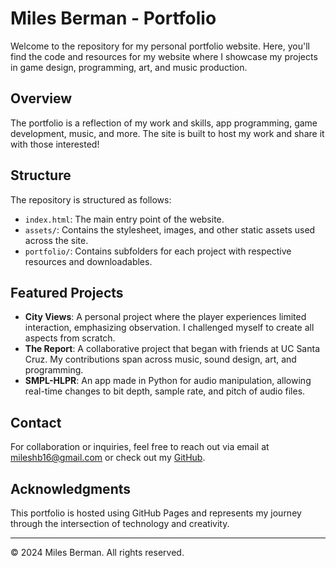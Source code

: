 # Miles Berman - Portfolio

Welcome to the repository for my personal portfolio website. Here, you'll find the code and resources for my website where I showcase my projects in game design, programming, art, and music production.

## Overview

The portfolio is a reflection of my work and skills, app programming, game development, music, and more. The site is built to host my work and share it with those interested!

## Structure

The repository is structured as follows:

- `index.html`: The main entry point of the website.
- `assets/`: Contains the stylesheet, images, and other static assets used across the site.
- `portfolio/`: Contains subfolders for each project with respective resources and downloadables.

## Featured Projects

- **City Views**: A personal project where the player experiences limited interaction, emphasizing observation. I challenged myself to create all aspects from scratch.
- **The Report**: A collaborative project that began with friends at UC Santa Cruz. My contributions span across music, sound design, art, and programming.
- **SMPL-HLPR**: An app made in Python for audio manipulation, allowing real-time changes to bit depth, sample rate, and pitch of audio files.

## Contact

For collaboration or inquiries, feel free to reach out via email at mileshb16@gmail.com or check out my [GitHub](https://github.com/miles-berman).

## Acknowledgments

This portfolio is hosted using GitHub Pages and represents my journey through the intersection of technology and creativity.

---

© 2024 Miles Berman. All rights reserved.
